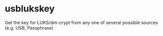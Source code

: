 usblukskey
==========

Get the key for LUKS/dm-crypt from any one of several possible sources (e.g. USB, Passphrase)
